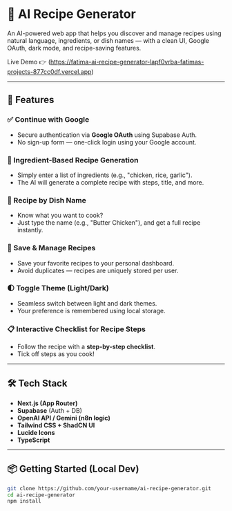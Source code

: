 # 🍳 AI Recipe Generator

An AI-powered web app that helps you discover and manage recipes using natural language, ingredients, or dish names — with a clean UI, Google OAuth, dark mode, and recipe-saving features.

Live Demo 👉 (https://fatima-ai-recipe-generator-lapf0vrba-fatimas-projects-877cc0df.vercel.app)

---

## 🚀 Features

### ✅ Continue with Google
- Secure authentication via **Google OAuth** using Supabase Auth.
- No sign-up form — one-click login using your Google account.

### 🥦 Ingredient-Based Recipe Generation
- Simply enter a list of ingredients (e.g., "chicken, rice, garlic").
- The AI will generate a complete recipe with steps, title, and more.

### 🍝 Recipe by Dish Name
- Know what you want to cook?
- Just type the name (e.g., "Butter Chicken"), and get a full recipe instantly.

### 💾 Save & Manage Recipes
- Save your favorite recipes to your personal dashboard.
- Avoid duplicates — recipes are uniquely stored per user.

### 🌓 Toggle Theme (Light/Dark)
- Seamless switch between light and dark themes.
- Your preference is remembered using local storage.

### 📋 Interactive Checklist for Recipe Steps
- Follow the recipe with a **step-by-step checklist**.
- Tick off steps as you cook!

---

## 🛠️ Tech Stack

- **Next.js (App Router)**
- **Supabase** (Auth + DB)
- **OpenAI API / Gemini (n8n logic)**
- **Tailwind CSS + ShadCN UI**
- **Lucide Icons**
- **TypeScript**

---

## 📦 Getting Started (Local Dev)

```bash
git clone https://github.com/your-username/ai-recipe-generator.git
cd ai-recipe-generator
npm install
